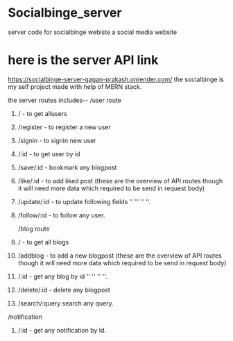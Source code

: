 # Socialbinge_server
server code for socialbinge webiste a social media website 
# here is the server API link 
https://socialbinge-server-gagan-prakash.onrender.com/
the socialbinge is my self project made with help of MERN stack.

the server routes includes--
    /user    route
1.  / - to get allusers
2.  /register - to register a new user
3.  /signin  - to signin new user
4.  /:id     - to get user by id
5.  /save/:id - bookmark any blogpost
6.  /like/:id - to add liked post (these are the overview of API routes though it will need more data which required to be send in request body)
7.  /update/:id - to update following fields   ''                        ''                                    ''                             ''.
8.  /follow/:id - to follow any user.

    /blog route
1. / - to get all blogs
2. /addblog - to add a new blogpost (these are the overview of API routes though it will need more data which required to be send in request body)
3. /:id - get any blog by id          ''                                   ''                                 ''                                ''.
4.  /delete/:id - delete any blogpost
5.  /search/:query  search any query.

   /notification
1. /:id - get any notification by Id.

